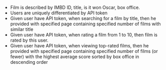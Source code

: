 * Film is described by IMBD ID, title, is it won Oscar, box office.
* Users are uniquely differentiated by API token
* Given user have API token, when searching for a film by title, then he provided with specified page containing
  specified number of films with similar title
* Given user have API token, when rating a film from 1 to 10, then film is rated by this user.
* Given user have API token, when viewing top-rated films, then he provided with specified page containing specified
  number of films (or fewer) with the highest average score sorted by box office in descending order